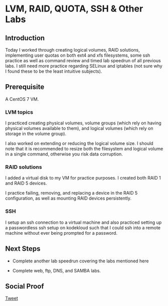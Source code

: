 
# LVM, RAID, QUOTA, SSH & Other Labs

## Introduction

Today I worked through creating logical volumes, RAID solutions, implementing user quotas on both ext4 and xfs filesystems, some ssh practice as well as command review and timed lab speedrun of all previous labs. I still need more practice regarding SELinux and iptables (not sure why I found these to be the least intuitive subjects).

## Prerequisite

A CentOS 7 VM. 

### LVM topics

I practiced creating physical volumes, volume groups (which rely on having physical volumes available to them), and logical volumes (which rely on storage in the volume group). 

I also worked on extending or reducing the logical volume size. I should note that it is recommended to resize both the filesystem and logical volume in a single command, otherwise you risk data corruption. 

### RAID solutions

I added a virtual disk to my VM for practice purposes. I created both RAID 1 and RAID 5 devices.

I practice failing, removing, and replacing a device in the RAID 5 configuration, as well as mounting RAID devices persistently. 

### SSH

I setup an ssh connection to a virtual machine and also practiced setting up a passwordless ssh setup on kodekloud such that I could ssh into a remote machine without ever being prompted for a password.

## Next Steps

- Complete another lab speedrun covering the labs mentioned here

- Complete web, ftp, DNS, and SAMBA labs. 

## Social Proof

[Tweet]()
